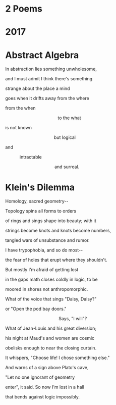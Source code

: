 # 2 Poems
# 2017

# Abstract Algebra

In abstraction lies something unwholesome,

and I must admit I think there's something

strange about the place a mind 

goes when it drifts away from the where

from the when 

&emsp;&emsp;&emsp;&emsp;                            to the what

is not known

&emsp;&emsp;&emsp;&emsp;                         but logical

and

&emsp;        intractable 

&emsp;&emsp;&emsp;                             and surreal.

# Klein's Dilemma


Homology, sacred geometry--

Topology spins all forms to orders

of rings and sings shape into beauty; with it

strings become knots and knots become numbers,

tangled wars of unsubstance and rumor.


I have trypophobia, and so do most--

the fear of holes that erupt where they shouldn't.

But mostly I'm afraid of getting lost 

in the gaps math closes coldly in logic, to be

moored in shores not anthropomorphic.

What of the voice that sings "Daisy, Daisy?" 

or "Open the pod bay doors."

                                           Says, "I will"?

What of Jean-Louis and his great diversion;

his night at Maud's and women are cosmic

obelisks enough to near the closing curtain.


It whispers, "Choose life! I chose something else."

And warns of a sign above Plato's cave,

"Let no one ignorant of geometry

enter", it said. So now I'm lost in a hall

that bends against logic impossibly.